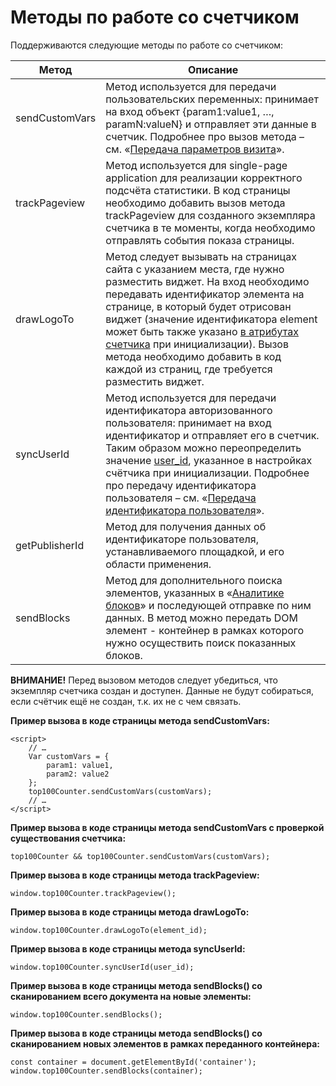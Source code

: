 # Методы по работе со счетчиком

Поддерживаются следующие методы по работе со счетчиком:

| **Метод**      | **Описание**                                                                                                                                                                                                                                                                                                                                                                                                                                           |
| -------------- | ------------------------------------------------------------------------------------------------------------------------------------------------------------------------------------------------------------------------------------------------------------------------------------------------------------------------------------------------------------------------------------------------------------------------------------------------------ |
| sendCustomVars | Метод используется для передачи пользовательских переменных: принимает на вход объект {param1:value1, …, paramN:valueN} и отправляет эти данные в счетчик. Подробнее про вызов метода – см. «[Передача параметров визита](../razmetka-celevykh-deistvii/peredacha-parametrov-vizita.md)».                                                                                                                                                              |
| trackPageview  | Метод используется для single-page application для реализации корректного подсчёта статистики. В код страницы необходимо добавить вызов метода trackPageview для созданного экземпляра счетчика в те моменты, когда необходимо отправлять события показа страницы.                                                                                                                                                                                     |
| drawLogoTo     | Метод следует вызывать на страницах сайта с указанием места, где нужно разместить виджет. На вход необходимо передавать идентификатор элемента на странице, в который будет отрисован виджет (значение идентификатора element может быть также указано [в атрибутах cчетчика](atributy-schetchika.md) при инициализации). Вызов метода необходимо добавить в код каждой из страниц, где требуется разместить виджет.                                   |
| syncUserId     | Метод используется для передачи идентификатора авторизованного пользователя: принимает на вход идентификатор и отправляет его в счетчик. Таким образом можно переопределить значение [user\_id](atributy-schetchika.md), указанное в настройках счётчика при инициализации. Подробнее про передачу идентификатора пользователя – см. «[Передача идентификатора пользователя](../razmetka-celevykh-deistvii/peredacha-identifikatora-polzovatelya.md)». |
| getPublisherId | Метод для получения данных об идентификаторе пользователя, устанавливаемого площадкой, и его области применения.                                                                                                                                                                                                                                                                                                                                       |
| sendBlocks     | Метод для дополнительного поиска элементов, указанных в «[Аналитике блоков](../razmetka-celevykh-deistvii/razmetka-stranic-saita-dlya-analitiki-blokov.md)» и последующей отправке по ним данных. В метод можно передать DOM элемент - контейнер в рамках которого нужно осуществить поиск показанных блоков.                                                                                                                                          |

**ВНИМАНИЕ!** Перед вызовом методов следует убедиться, что экземпляр счетчика создан и доступен. Данные не будут собираться, если счётчик ещё не создан, т.к. их не с чем связать.

**Пример вызова в коде страницы метода sendCustomVars:**

```
<script>
    // …
    Var customVars = {
        param1: value1,
        param2: value2
    };
    top100Counter.sendCustomVars(customVars);
    // …
</script>
```

**Пример вызова в коде страницы метода sendCustomVars с проверкой существования счетчика:**

`top100Counter && top100Counter.sendCustomVars(customVars);`

**Пример вызова в коде страницы метода trackPageview:**

`window.top100Counter.trackPageview();`

**Пример вызова в коде страницы метода drawLogoTo:**

`window.top100Counter.drawLogoTo(element_id);`

**Пример вызова в коде страницы метода syncUserId:**

`window.top100Counter.syncUserId(user_id);`

**Пример вызова в коде страницы метода sendBlocks() со сканированием всего документа на новые элементы:**

`window.top100Counter.sendBlocks();`

**Пример вызова в коде страницы метода sendBlocks() со сканированием новых элементов в рамках переданного контейнера:**

`const container = document.getElementById('container');` \
`window.top100Counter.sendBlocks(container);`
